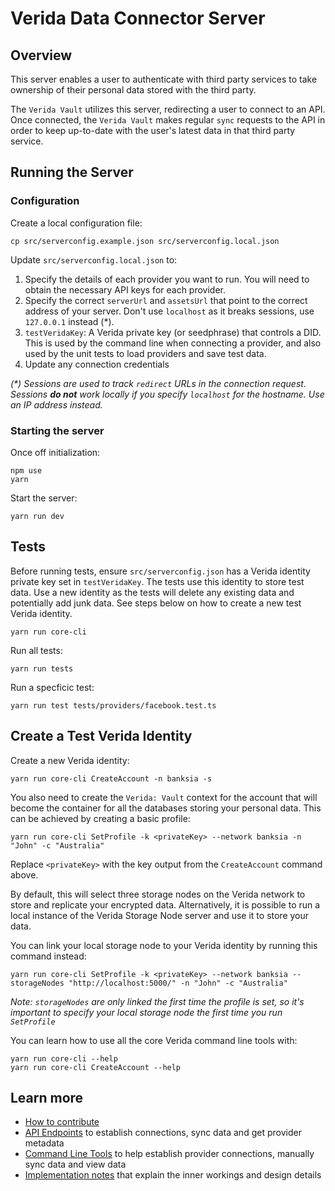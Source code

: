 # Verida Data Connector Server

## Overview

This server enables a user to authenticate with third party services to take ownership of their personal data stored with the third party.

The `Verida Vault` utilizes this server, redirecting a user to connect to an API. Once connected, the `Verida Vault` makes regular `sync` requests to the API in order to keep up-to-date with the user's latest data in that third party service.

## Running the Server

### Configuration

Create a local configuration file:

```
cp src/serverconfig.example.json src/serverconfig.local.json
```

 Update `src/serverconfig.local.json` to:

1. Specify the details of each provider you want to run. You will need to obtain the necessary API keys for each provider.
2. Specify the correct `serverUrl` and `assetsUrl` that point to the correct address of your server. Don't use `localhost` as it breaks sessions, use `127.0.0.1` instead (*).
3. `testVeridaKey`: A Verida private key (or seedphrase) that controls a DID. This is used by the command line when connecting a provider, and also used by the unit tests to load providers and save test data.
4. Update any connection credentials

_(*) Sessions are used to track `redirect` URLs in the connection request. Sessions **do not** work locally if you specify `localhost` for the hostname. Use an IP address instead._

### Starting the server

Once off initialization:

```
npm use
yarn
```

Start the server:

```
yarn run dev
```

## Tests

Before running tests, ensure `src/serverconfig.json` has a Verida identity private key set in `testVeridaKey`. The tests use this identity to store test data. Use a new identity as the tests will delete any existing data and potentially add junk data. See steps below on how to create a new test Verida identity.

```
yarn run core-cli 
```

Run all tests:

```
yarn run tests
```

Run a specficic test:

```
yarn run test tests/providers/facebook.test.ts
```

## Create a Test Verida Identity

Create a new Verida identity:

```
yarn run core-cli CreateAccount -n banksia -s
```

You also need to create the `Verida: Vault` context for the account that will become the container for all the databases storing your personal data. This can be achieved by creating a basic profile:

```
yarn run core-cli SetProfile -k <privateKey> --network banksia -n "John" -c "Australia"
```

Replace `<privateKey>` with the key output from the `CreateAccount` command above.

By default, this will select three storage nodes on the Verida network to store and replicate your encrypted data. Alternatively, it is possible to run a local instance of the Verida Storage Node server and use it to store your data.

You can link your local storage node to your Verida identity by running this command instead:

```
yarn run core-cli SetProfile -k <privateKey> --network banksia --storageNodes "http://localhost:5000/" -n "John" -c "Australia"
```

_Note: `storageNodes` are only linked the first time the profile is set, so it's important to specify your local storage node the first time you run `SetProfile`_

You can learn how to use all the core Verida command line tools with:

```
yarn run core-cli --help
yarn run core-cli CreateAccount --help
```

## Learn more

- [How to contribute](./docs/Contributing.md)
- [API Endpoints](./docs/Endpoints.md) to establish connections, sync data and get provider metadata
- [Command Line Tools](./docs/CLI.md) to help establish provider connections, manually sync data and view data
- [Implementation notes](./docs/Implementation.md) that explain the inner workings and design details